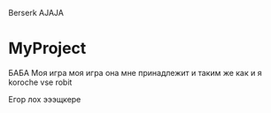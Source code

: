 Berserk AJAJA
   # MyProject
БАБА
Моя игра моя игра она мне принадлежит и таким же как и я 
koroche vse robit

Егор лох
 эээщкере
